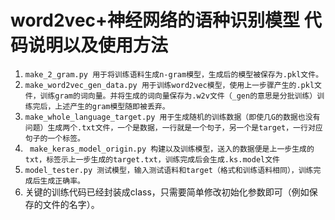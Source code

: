 # word2vec+神经网络的语种识别模型 代码说明以及使用方法

1. `make_2_gram.py 用于将训练语料生成n-gram模型，生成后的模型被保存为.pkl文件。`
2. `make_word2vec_gen_data.py 用于训练word2vec模型，使用上一步骤产生的.pkl文件，训练gram的词向量。并将生成的词向量保存为.w2v文件（_gen的意思是分批训练）训练完后，上述产生的gram模型随即被丢弃。`
3. `make_whole_language_target.py 用于生成随机的训练数据（即使几G的数据也没有问题）生成两个.txt文件，一个是数据，一行就是一个句子，另一个是target，一行对应句子的一个标签。`
4. ` make_keras_model_origin.py 构建以及训练模型，送入的数据便是上一步生成的txt，标签示上一步生成的target.txt，训练完成后会生成.ks.model文件`
5. `model_tester.py 测试模型，输入测试语料和target（格式和训练语料相同），训练完成后生成正确率。`
6. 关键的训练代码已经封装成class，只需要简单修改初始化参数即可（例如保存的文件的名字）。